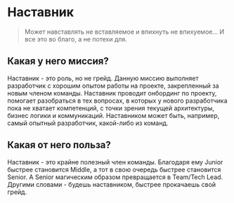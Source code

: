 # Наставник

> Может навставлять не вставляемое и впихнуть не впихуемое… И все это во благо, а не потехи для.

## Какая у него миссия?

Наставник - это роль, но не грейд. Данную миссию выполняет разработчик с хорошим опытом работы на проекте,
закрепленный за новым членом команды. Наставник проводит онбординг по проекту, помогает разобраться в тех вопросах,
в которых у нового разработчика пока не хватает компетенций, с точки зрения текущей архитектуры, бизнес логики и коммуникаций.
Наставником может быть, например, самый опытный разработчик, какой-либо из команд.

## Какая от него польза?

Наставник - это крайне полезный член команды. Благодаря ему Junior быстрее становится Middle, а тот в свою очередь быстрее становится Senior.
А Senior магическим образом превращается в Team/Tech Lead. Другими словами - будешь наставником, быстрее прокачаешь свой грейд.
